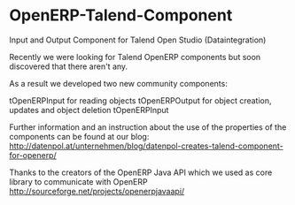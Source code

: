 OpenERP-Talend-Component
========================

Input and Output Component for Talend Open Studio (Dataintegration)

Recently we were looking for Talend OpenERP components but soon discovered that there aren't any.

As a result we developed two new community components:

tOpenERPInput for reading objects
tOpenERPOutput for object creation, updates and object deletion
tOpenERPInput

Further information and an instruction about the use of the properties of the components can be found at our blog:
http://datenpol.at/unternehmen/blog/datenpol-creates-talend-component-for-openerp/

Thanks to the creators of the OpenERP Java API which we used as core library to communicate with OpenERP
http://sourceforge.net/projects/openerpjavaapi/
